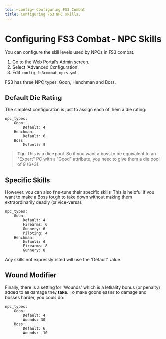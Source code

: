 ```yaml
---
toc: ~config~ Configuring FS3 Combat
title: Configuring FS3 NPC skills.
---
```

# Configuring FS3 Combat - NPC Skills

You can configure the skill levels used by NPCs in FS3 combat.

1. Go to the Web Portal's Admin screen.
2. Select 'Advanced Configuration'.
3. Edit `config_fs3combat_npcs.yml`

FS3 has three NPC types: Goon, Henchman and Boss.  

## Default Die Rating

The simplest configuration is just to assign each of them a die rating:

    npc_types:
        Goon:
            Default: 4
        Henchman:
            Default: 6
        Boss:
            Default: 8

> **Tip:** This is a dice pool.  So if you want a boss to be equivalent to an "Expert" PC with a "Good" attribute, you need to give them a die pool of 9 (6+3).

## Specific Skills

However, you can also fine-tune their specific skills.  This is helpful if you want to make a Boss tough to take down without making them extraordinarily deadly (or vice-versa).

    npc_types:
        Goon:
            Default: 4
            Firearms: 6
            Gunnery: 6
            Piloting: 4
        Henchman:
            Default: 6
            Firearms: 8
            Gunnery: 8

Any skills not expressly listed will use the 'Default' value.

## Wound Modifier

Finally, there is a setting for 'Wounds' which is a lethality bonus (or penalty) added to all damage they **take**. To make goons easier to damage and bosses harder, you could do:

    npc_types:
        Goon:
            Default: 4
            Wounds: 30
        Boss:
            Default: 6
            Wounds: -10